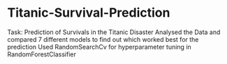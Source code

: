 # Titanic-Survival-Prediction
Task: Prediction of Survivals in the Titanic Disaster
Analysed the Data and compared 7 different models to find out which worked best for the prediction
Used RandomSearchCv for hyperparameter tuning in RandomForestClassifier
